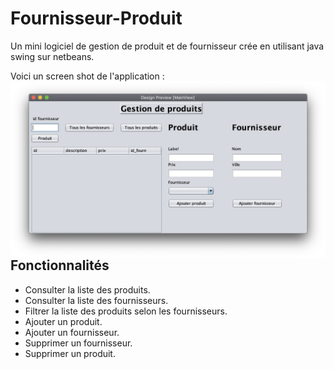 # Fournisseur-Produit
Un mini logiciel de gestion de produit et de fournisseur crée en utilisant java swing sur netbeans. 


Voici un screen shot de l'application :
<img src="Screen Shot 2020-03-02 at 5.01.32 PM.png"
     alt="Markdown Monster icon"
     style="float: left; margin-right: 10px;" />
     
<h2>Fonctionnalités</h2>
<ul>
  <li>Consulter la liste des produits.</li>
  <li>Consulter la liste des fournisseurs.</li>
  <li>Filtrer la liste des produits selon les fournisseurs.</li>
  <li>Ajouter un produit.</li>
  <li>Ajouter un fournisseur.</li>
  <li>Supprimer un fournisseur.</li>
  <li>Supprimer un produit.</li>
</ul>
